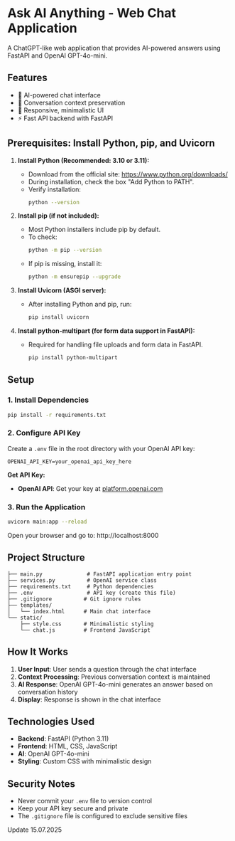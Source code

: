 # Ask AI Anything - Web Chat Application

A ChatGPT-like web application that provides AI-powered answers using FastAPI and OpenAI GPT-4o-mini.

## Features

- 🤖 AI-powered chat interface
- 💬 Conversation context preservation
- 📱 Responsive, minimalistic UI
- ⚡ Fast API backend with FastAPI

## Prerequisites: Install Python, pip, and Uvicorn

1. **Install Python (Recommended: 3.10 or 3.11):**
   - Download from the official site: https://www.python.org/downloads/
   - During installation, check the box "Add Python to PATH".
   - Verify installation:
     ```bash
     python --version
     ```

2. **Install pip (if not included):**
   - Most Python installers include pip by default.
   - To check:
     ```bash
     python -m pip --version
     ```
   - If pip is missing, install it:
     ```bash
     python -m ensurepip --upgrade
     ```

3. **Install Uvicorn (ASGI server):**
   - After installing Python and pip, run:
     ```bash
     pip install uvicorn
     ```

4. **Install python-multipart (for form data support in FastAPI):**
   - Required for handling file uploads and form data in FastAPI.
     ```bash
     pip install python-multipart
     ```

## Setup

### 1. Install Dependencies

```bash
pip install -r requirements.txt
```

### 2. Configure API Key

Create a `.env` file in the root directory with your OpenAI API key:

```env
OPENAI_API_KEY=your_openai_api_key_here
```

**Get API Key:**
- **OpenAI API**: Get your key at [platform.openai.com](https://platform.openai.com)

### 3. Run the Application

```bash
uvicorn main:app --reload
```

Open your browser and go to: http://localhost:8000

## Project Structure

```
├── main.py              # FastAPI application entry point
├── services.py          # OpenAI service class
├── requirements.txt     # Python dependencies
├── .env                 # API key (create this file)
├── .gitignore          # Git ignore rules
├── templates/
│   └── index.html      # Main chat interface
└── static/
    ├── style.css       # Minimalistic styling
    └── chat.js         # Frontend JavaScript
```

## How It Works

1. **User Input**: User sends a question through the chat interface
2. **Context Processing**: Previous conversation context is maintained
3. **AI Response**: OpenAI GPT-4o-mini generates an answer based on conversation history
4. **Display**: Response is shown in the chat interface

## Technologies Used

- **Backend**: FastAPI (Python 3.11)
- **Frontend**: HTML, CSS, JavaScript
- **AI**: OpenAI GPT-4o-mini
- **Styling**: Custom CSS with minimalistic design

## Security Notes

- Never commit your `.env` file to version control
- Keep your API key secure and private
- The `.gitignore` file is configured to exclude sensitive files 

Update 15.07.2025